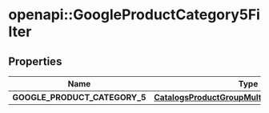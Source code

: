 # openapi::GoogleProductCategory5Filter


## Properties
Name | Type | Description | Notes
------------ | ------------- | ------------- | -------------
**GOOGLE_PRODUCT_CATEGORY_5** | [**CatalogsProductGroupMultipleStringListCriteria**](.md) |  | 


